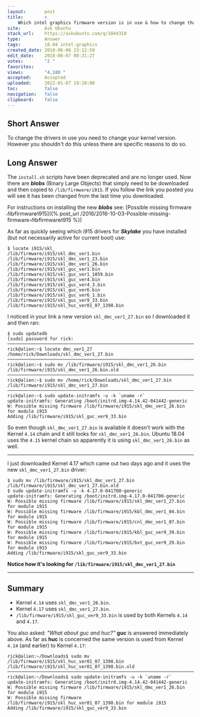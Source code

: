 ```yaml
---
layout:       post
title:        >
    Which intel graphics firmware version is in use & how to change that
site:         Ask Ubuntu
stack_url:    https://askubuntu.com/q/1044310
type:         Answer
tags:         18.04 intel-graphics
created_date: 2018-06-06 23:12:59
edit_date:    2018-06-07 00:31:27
votes:        "2 "
favorites:    
views:        "4,180 "
accepted:     Accepted
uploaded:     2022-01-07 19:20:08
toc:          false
navigation:   false
clipboard:    false
---
```


## Short Answer

To change the drivers in use you need to change your kernel version. However you shouldn't do this unless there are specific reasons to do so.

## Long Answer

The `install.sh` scripts have been deprecated and are no longer used. Now there are ***blobs*** (Binary Large Objects) that simply need to be downloaded and then copied to `/lib/firmware/i915`. If you follow the link you posted you will see it has been changed from the last time you downloaded.

For instructions on installing the new ***blobs*** see: [Possible missing firmware ∕lib∕firmware∕i915]({% post_url /2016/2016-10-03-Possible-missing-firmware-∕lib∕firmware∕i915 %})

As far as quickly seeing which i915 drivers for ***Skylake*** you have installed (but not necessarily active for current boot) use:

``` 
$ locate i915/skl_
/lib/firmware/i915/skl_dmc_ver1.bin
/lib/firmware/i915/skl_dmc_ver1_23.bin
/lib/firmware/i915/skl_dmc_ver1_26.bin
/lib/firmware/i915/skl_guc_ver1.bin
/lib/firmware/i915/skl_guc_ver1_1059.bin
/lib/firmware/i915/skl_guc_ver4.bin
/lib/firmware/i915/skl_guc_ver4_3.bin
/lib/firmware/i915/skl_guc_ver6.bin
/lib/firmware/i915/skl_guc_ver6_1.bin
/lib/firmware/i915/skl_guc_ver9_33.bin
/lib/firmware/i915/skl_huc_ver01_07_1398.bin

```

I noticed in your link a new version `skl_dmc_ver1_27.bin` so I downloaded it and then ran:

``` 
$ sudo updatedb
[sudo] password for rick:          
───────────────────────────────────────────────────────────────────────────────────────────
rick@alien:~$ locate dmc_ver1_27
/home/rick/Downloads/skl_dmc_ver1_27.bin
───────────────────────────────────────────────────────────────────────────────────────────
rick@alien:~$ sudo mv /lib/firmware/i915/skl_dmc_ver1_26.bin /lib/firmware/i915/skl_dmc_ver1_26.bin.old
───────────────────────────────────────────────────────────────────────────────────────────
rick@alien:~$ sudo mv /home/rick/Downloads/skl_dmc_ver1_27.bin /lib/firmware/i915/skl_dmc_ver1_27.bin
───────────────────────────────────────────────────────────────────────────────────────────
rick@alien:~$ sudo update-initramfs -u -k `uname -r`
update-initramfs: Generating /boot/initrd.img-4.14.42-041442-generic
W: Possible missing firmware /lib/firmware/i915/skl_dmc_ver1_26.bin for module i915
Adding /lib/firmware/i915/skl_guc_ver9_33.bin

```

So even though `skl_dmc_ver1_27.bin` is available it doesn't work with the Kernel `4.14` chain and it still looks for `skl_dmc_ver1_26.bin`. Ubuntu 18.04 uses the `4.15` kernel chain so apparently it is using `skl_dmc_ver1_26.bin` as well.


----------


I just downloaded Kernel 4.17 which came out two days ago and it uses the new `skl_dmc_ver1_27.bin` driver:

``` 
$ sudo mv /lib/firmware/i915/skl_dmc_ver1_27.bin /lib/firmware/i915/skl_dmc_ver1_27.bin.old
$ sudo update-initramfs -u -k 4.17.0-041700-generic
update-initramfs: Generating /boot/initrd.img-4.17.0-041700-generic
W: Possible missing firmware /lib/firmware/i915/skl_dmc_ver1_27.bin for module i915
W: Possible missing firmware /lib/firmware/i915/kbl_dmc_ver1_04.bin for module i915
W: Possible missing firmware /lib/firmware/i915/cnl_dmc_ver1_07.bin for module i915
W: Possible missing firmware /lib/firmware/i915/kbl_guc_ver9_39.bin for module i915
W: Possible missing firmware /lib/firmware/i915/bxt_guc_ver9_29.bin for module i915
Adding /lib/firmware/i915/skl_guc_ver9_33.bin

```

**Notice how it's looking for `/lib/firmware/i915/skl_dmc_ver1_27.bin`**


----------

## Summary 

- Kernel `4.14` uses `skl_dmc_ver1_26.bin`.
- Kernel `4.17` uses `skl_dmc_ver1_27.bin`.
- `/lib/firmware/i915/skl_guc_ver9_33.bin` is used by both Kernels `4.14` and `4.17`.

You also asked: *"What about guc and huc?"* **guc** is answered immediately above. As far as **huc** is concerned the same version is used from Kernel `4.14` (and earlier) to Kernel `4.17`:

``` 
rick@alien:~/Downloads$ sudo mv /lib/firmware/i915/skl_huc_ver01_07_1398.bin /lib/firmware/i915/skl_huc_ver01_07_1398.bin.old
───────────────────────────────────────────────────────────────────────────────────────────
rick@alien:~/Downloads$ sudo update-initramfs -u -k `uname -r`
update-initramfs: Generating /boot/initrd.img-4.14.42-041442-generic
W: Possible missing firmware /lib/firmware/i915/skl_dmc_ver1_26.bin for module i915
W: Possible missing firmware /lib/firmware/i915/skl_huc_ver01_07_1398.bin for module i915
Adding /lib/firmware/i915/skl_guc_ver9_33.bin

```

